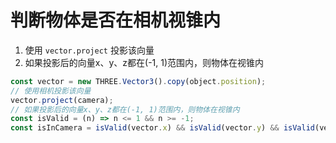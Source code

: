 # 判断物体是否在相机视锥内

1. 使用 `vector.project` 投影该向量
2. 如果投影后的向量x、y、z都在(-1, 1)范围内，则物体在视锥内

```javascript
const vector = new THREE.Vector3().copy(object.position);
// 使用相机投影该向量
vector.project(camera);
// 如果投影后的向量x、y、z都在(-1, 1)范围内，则物体在视锥内
const isValid = (n) => n <= 1 && n >= -1;
const isInCamera = isValid(vector.x) && isValid(vector.y) && isValid(vector.z);
```

